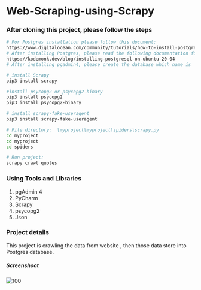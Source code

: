# Web-Scraping-using-Scrapy


### After cloning this project, please follow the steps
``` bash
# For Postgres installation please follow this document:
https://www.digitalocean.com/community/tutorials/how-to-install-postgresql-on-ubuntu-20-04-quickstart
# After installing Postgres, please read the following documentation for installing pgadmin4:
https://kodemonk.dev/blog/installing-postgresql-on-ubuntu-20-04
# After installing pgadmin4, please create the database which name is  "store", password will be "root", then importing database.sql

# install Scrapy
pip3 install scrapy

#install psycopg2 or psycopg2-binary
pip3 install psycopg2
pip3 install psycopg2-binary

# install scrapy-fake-useragent
pip3 install scrapy-fake-useragent

# File directory:  \myproject\myproject\spiders\scrapy.py
cd myproject
cd myproject
cd spiders

# Run project: 
scrapy crawl quotes
```

### Using Tools and Libraries
1. pgAdmin 4
2. PyCharm
3. Scrapy
4. psycopg2
5. Json

### Project details
This project is crawling the data from website , then those data store into Postgres database.
##### Screenshoot
![100](https://user-images.githubusercontent.com/69507020/148771618-6904f71f-be80-46af-b458-9767d7f33cba.png)


